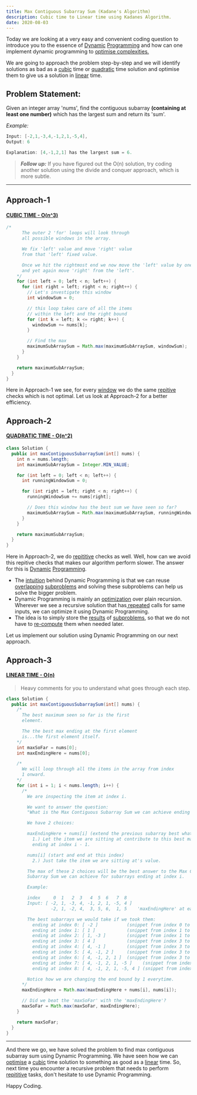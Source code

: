 ```yaml
---
title: Max Contiguous Subarray Sum (Kadane's Algorithm)
description: Cubic time to Linear time using Kadanes Algorithm.
date: 2020-08-03
---
```


Today we are looking at a very easy and convenient coding question to introduce you to the essence of <ins class="sub-ins-2">Dynamic</ins> <ins class="sub-ins-2">Programming</ins> and how can one implement dynamic programming to <ins class="sub-ins-2">optimise complexities.

We are going to approach the problem step-by-step and we will identify solutions as bad as a <ins class="sub-ins-2">cubic</ins> time or <ins class="sub-ins-2">quadratic</ins> time solution and optimise them to give us a solution in <ins class="sub-ins-2">linear</ins> time.

## Problem Statement:

Given an integer array 'nums', find the contiguous subarray **(containing at least one number)** which has the largest sum and return its 'sum'.

_Example:_

```java
Input: [-2,1,-3,4,-1,2,1,-5,4],
Output: 6

Explanation: [4,-1,2,1] has the largest sum = 6.
```

> **_Follow up:_** If you have figured out the O(n) solution, try coding another solution using the divide and conquer approach, which is more subtle.

---

## Approach-1

#### <ins class="sub-ins">CUBIC TIME - O(n^3)</ins>

```java
/*
      The outer 2 'for' loops will look through
      all possible windows in the array.

      We fix 'left' value and move 'right' value
      from that 'left' fixed value.

      Once we hit the rightmost end we now move the 'left' value by one
      and yet again move 'right' from the 'left'.
    */
    for (int left = 0; left < n; left++) {
      for (int right = left; right < n; right++) {
        // Let's investigate this window
        int windowSum = 0;

        // this loop takes care of all the items
        // within the left and the right bound
        for (int k = left; k <= right; k++) {
          windowSum += nums[k];
        }

        // Find the max
        maximumSubArraySum = Math.max(maximumSubArraySum, windowSum);
      }
    }

    return maximumSubArraySum;
  }
}
```

Here in Approach-1 we see, for every <ins class="sub-ins-2">window</ins> we do the same <ins class="sub-ins-2">repitive</ins> checks which is not optimal. Let us look at Approach-2 for a better efficiency.

## Approach-2

#### <ins class="sub-ins">QUADRATIC TIME - O(n^2)</ins>

```java
class Solution {
  public int maxContiguousSubarraySum(int[] nums) {
    int n = nums.length;
    int maximumSubArraySum = Integer.MIN_VALUE;

    for (int left = 0; left < n; left++) {
      int runningWindowSum = 0;

      for (int right = left; right < n; right++) {
        runningWindowSum += nums[right];

        // Does this window has the best sum we have seen so far?
        maximumSubArraySum = Math.max(maximumSubArraySum, runningWindowSum);
      }
    }

    return maximumSubArraySum;
  }
}
```

Here in Approach-2, we do <ins class="sub-ins-2">repititive</ins> checks as well. Well, how can we avoid this repitive checks that makes our algorithm perform slower. The answer for this is <ins class="sub-ins-2">Dynamic</ins> <ins class="sub-ins-2">Programming</ins>.

- The <ins class="sub-ins-2">intuition</ins> behind Dynamic Programming is that we can reuse <ins class="sub-ins-2">overlapping</ins> <ins class="sub-ins-2">subproblems</ins> and solving these subproblems can help us solve the bigger problem.
- Dynamic Programming is mainly an <ins class="sub-ins-2">optimization</ins> over plain recursion. Wherever we see a recursive solution that has<ins class="sub-ins-2"> repeated</ins> calls for same inputs, we can optimize it using Dynamic Programming.
- The idea is to simply store the <ins class="sub-ins-2">results</ins> of <ins class="sub-ins-2">subproblems</ins>, so that we do not have to <ins class="sub-ins-2">re-compute</ins> them when needed later.

Let us implement our solution using Dynamic Programming on our next approach.

## Approach-3

#### <ins class="sub-ins">LINEAR TIME - O(n)</ins>

> Heavy comments for you to understand what goes through each step.

```java
class Solution {
  public int maxContiguousSubarraySum(int[] nums) {
    /*
      The best maximum seen so far is the first
      element.

      The the best max ending at the first element
      is...the first element itself.
    */
    int maxSoFar = nums[0];
    int maxEndingHere = nums[0];

    /*
      We will loop through all the items in the array from index
      1 onward.
    */
    for (int i = 1; i < nums.length; i++) {
      /*
        We are inspecting the item at index i.

        We want to answer the question:
        "What is the Max Contiguous Subarray Sum we can achieve ending at index i?"

        We have 2 choices:

        maxEndingHere + nums[i] (extend the previous subarray best whatever it was)
          1.) Let the item we are sitting at contribute to this best max we achieved
          ending at index i - 1.

        nums[i] (start and end at this index)
          2.) Just take the item we are sitting at's value.

        The max of these 2 choices will be the best answer to the Max Contiguous
        Subarray Sum we can achieve for subarrays ending at index i.

        Example:

        index     0  1   2  3   4  5  6   7  8
        Input: [ -2, 1, -3, 4, -1, 2, 1, -5, 4 ]
                 -2, 1, -2, 4,  3, 5, 6,  1, 5    'maxEndingHere' at each point

        The best subarrays we would take if we took them:
          ending at index 0: [ -2 ]           (snippet from index 0 to index 0)
          ending at index 1: [ 1 ]            (snippet from index 1 to index 1) [we just took the item at index 1]
          ending at index 2: [ 1, -3 ]        (snippet from index 1 to index 2)
          ending at index 3: [ 4 ]            (snippet from index 3 to index 3) [we just took the item at index 3]
          ending at index 4: [ 4, -1 ]        (snippet from index 3 to index 4)
          ending at index 5: [ 4, -1, 2 ]     (snippet from index 3 to index 5)
          ending at index 6: [ 4, -1, 2, 1 ]  (snippet from index 3 to index 6)
          ending at index 7: [ 4, -1, 2, 1, -5 ]    (snippet from index 3 to index 7)
          ending at index 8: [ 4, -1, 2, 1, -5, 4 ] (snippet from index 3 to index 8)

        Notice how we are changing the end bound by 1 everytime.
      */
      maxEndingHere = Math.max(maxEndingHere + nums[i], nums[i]);

      // Did we beat the 'maxSoFar' with the 'maxEndingHere'?
      maxSoFar = Math.max(maxSoFar, maxEndingHere);
    }

    return maxSoFar;
  }
}
```

---

And there we go, we have solved the problem to find max contiguous subarray sum using Dynamic Programming. We have seen how we can <ins class="sub-ins-2">optimise</ins> a <ins class="sub-ins-2">cubic</ins> time solution to something as good as a <ins class="sub-ins-2">linear</ins> time. So, next time you encounter a recursive problem that needs to perform <ins class="sub-ins-2">repititive</ins> tasks, don't hesitate to use Dynamic Programming.

Happy Coding.
